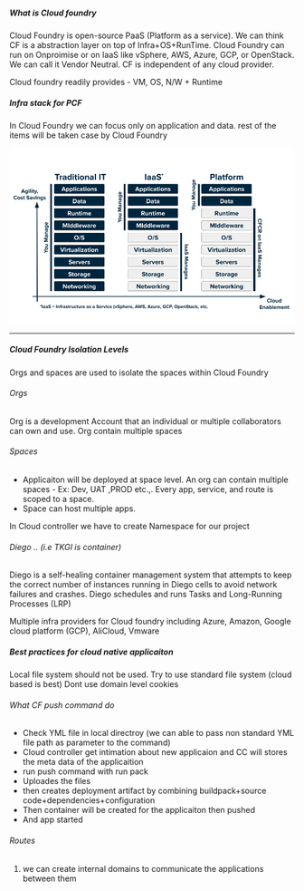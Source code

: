 
##### What is Cloud foundry
Cloud Foundry is open-source PaaS (Platform as a service). We can think CF is a abstraction layer on top of Infra+OS+RunTime.
Cloud Foundry can run on Onproimise or on IaaS like vSphere, AWS, Azure, GCP, or OpenStack. We can call it Vendor Neutral. CF is independent of any cloud provider.


Cloud foundry readily provides - VM, OS, N/W + Runtime

##### Infra stack for PCF
In Cloud Foundry we can focus only on application and data. rest of the items will be taken case by Cloud Foundry

![](../../RefImages/PCF_PaaS.PNG)

---

##### Cloud Foundry Isolation Levels
Orgs and spaces are used to isolate the spaces within Cloud Foundry



###### Orgs
Org is a development Account that an individual or multiple collaborators can own and use. Org contain multiple spaces

###### Spaces
- Applicaiton will be deployed at space level. An org can contain multiple spaces - Ex: Dev, UAT ,PROD etc.,. Every app, service, and route is scoped to a space.
- Space can host multiple apps. 




In Cloud controller we have to create Namespace for our project

###### Diego ..  (i.e TKGI is container)
Diego is a self-healing container management system that attempts to keep the correct number of instances running in Diego cells to avoid network failures and crashes. Diego schedules and runs Tasks and Long-Running Processes (LRP)


Multiple infra providers for Cloud foundry including
Azure, Amazon, Google cloud platform (GCP), AliCloud, Vmware


##### Best practices for cloud native applicaiton
  Local file system should not be used. Try to use standard file system (cloud based is best)
  Dont use domain level cookies



###### What CF push command do
- Check YML file in local directroy (we can able to pass non standard YML file path as parameter to the command)
- Cloud controller get intimation about new applicaion and CC will stores the meta data of the applicaition
- run push command with run pack
- Uploades the files
- then creates deployment artifact by combining buildpack+source code+dependencies+configuration
- Then container will be created for the applicaiton then pushed
- And app started

###### Routes
1. we can create internal domains to communicate the applications between them
